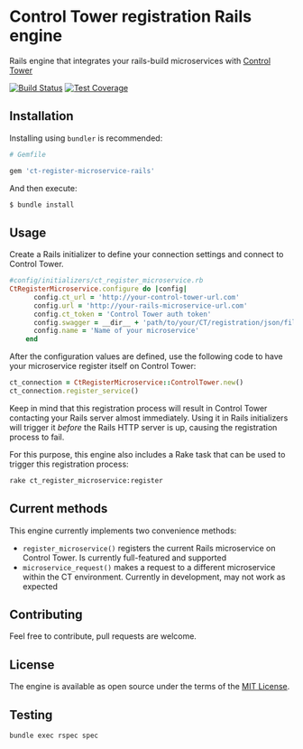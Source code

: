 # Control Tower registration Rails engine

Rails engine that integrates your rails-build microservices with [Control Tower](https://github.com/control-tower/control-tower)

[![Build Status](https://travis-ci.org/control-tower/ct-register-microservice-rails.svg?branch=master)](https://travis-ci.org/control-tower/ct-register-microservice-rails)
[![Test Coverage](https://api.codeclimate.com/v1/badges/85eeb71033246c5c259d/test_coverage)](https://codeclimate.com/github/control-tower/ct-register-microservice-rails/test_coverage)

## Installation

Installing using `bundler` is recommended:

```ruby
# Gemfile

gem 'ct-register-microservice-rails'
```

And then execute:
```bash
$ bundle install
```

## Usage

Create a Rails initializer to define your connection settings and connect to Control Tower. 
```ruby
#config/initializers/ct_register_microservice.rb
CtRegisterMicroservice.configure do |config|
      config.ct_url = 'http://your-control-tower-url.com'
      config.url = 'http://your-rails-microservice-url.com'
      config.ct_token = 'Control Tower auth token'
      config.swagger = __dir__ + 'path/to/your/CT/registration/json/file'
      config.name = 'Name of your microservice'
    end
```

After the configuration values are defined, use the following code to have your microservice register itself on Control Tower:

 ```ruby
ct_connection = CtRegisterMicroservice::ControlTower.new()
ct_connection.register_service()
```

Keep in mind that this registration process will result in Control Tower contacting your Rails server almost immediately.
Using it in Rails initializers will trigger it *before* the Rails HTTP server is up, causing the registration process to fail.

For this purpose, this engine also includes a Rake task that can be used to trigger this registration process:

```bash
rake ct_register_microservice:register
```


## Current methods

This engine currently implements two convenience methods:

- `register_microservice()` registers the current Rails microservice on Control Tower. Is currently full-featured and supported
- `microservice_request()` makes a request to a different microservice within the CT environment. Currently in development, may not work as expected

## Contributing
Feel free to contribute, pull requests are welcome.

## License
The engine is available as open source under the terms of the [MIT License](http://opensource.org/licenses/MIT).


## Testing

```bash
bundle exec rspec spec
```
